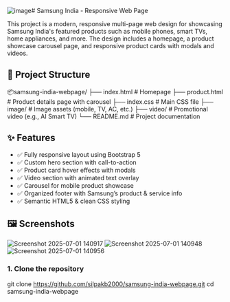 ![image](https://github.com/user-attachments/assets/b7a6fd4b-6f7e-4379-ba2f-2310e7a22355)# Samsung India - Responsive Web Page

This project is a modern, responsive multi-page web design for showcasing Samsung India's featured products such as mobile phones, smart TVs, home appliances, and more. The design includes a homepage, a product showcase carousel page, and responsive product cards with modals and videos.

## 📁 Project Structure
📦samsung-india-webpage/
├── index.html # Homepage
├── product.html # Product details page with carousel
├── index.css # Main CSS file
├── image/ # Image assets (mobile, TV, AC, etc.)
├── video/ # Promotional video (e.g., AI Smart TV)
└── README.md # Project documentation

## ✨ Features

- ✅ Fully responsive layout using Bootstrap 5
- ✅ Custom hero section with call-to-action
- ✅ Product card hover effects with modals
- ✅ Video section with animated text overlay
- ✅ Carousel for mobile product showcase
- ✅ Organized footer with Samsung’s product & service info
- ✅ Semantic HTML5 & clean CSS styling


## 🖼️ Screenshots

![Screenshot 2025-07-01 140917](https://github.com/user-attachments/assets/3af5902d-e9a8-4124-b560-5b2d40cd415b)
![Screenshot 2025-07-01 140948](https://github.com/user-attachments/assets/bb95a440-d7f9-43c0-bb29-024a1f2858a2)
![Screenshot 2025-07-01 140956](https://github.com/user-attachments/assets/58d46edd-805e-4bcb-9500-0be3da6bccfe)

### 1. Clone the repository

git clone https://github.com/silpakb2000/samsung-india-webpage.git
cd samsung-india-webpage
